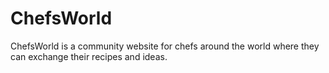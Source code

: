 <h1>ChefsWorld</h1>
ChefsWorld is a community website for chefs around the world where they can exchange their recipes and ideas. <br />